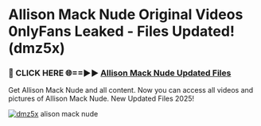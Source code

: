 # Allison Mack Nude Original Videos 0nlyFans Leaked - Files Updated! (dmz5x)

<h3>🔴 CLICK HERE 🌐==►► <a href="https://tinyurl.com/5h6xmrr3" rel="nofollow">Allison Mack Nude Updated Files</a></h3>

Get Allison Mack Nude and all content. Now you can access all videos and pictures of Allison Mack Nude. New Updated Files 2025!

[![dmz5x](https://i.imgur.com/KVD873Z.gif)](https://tinyurl.com/5h6xmrr3)
alison mack nude